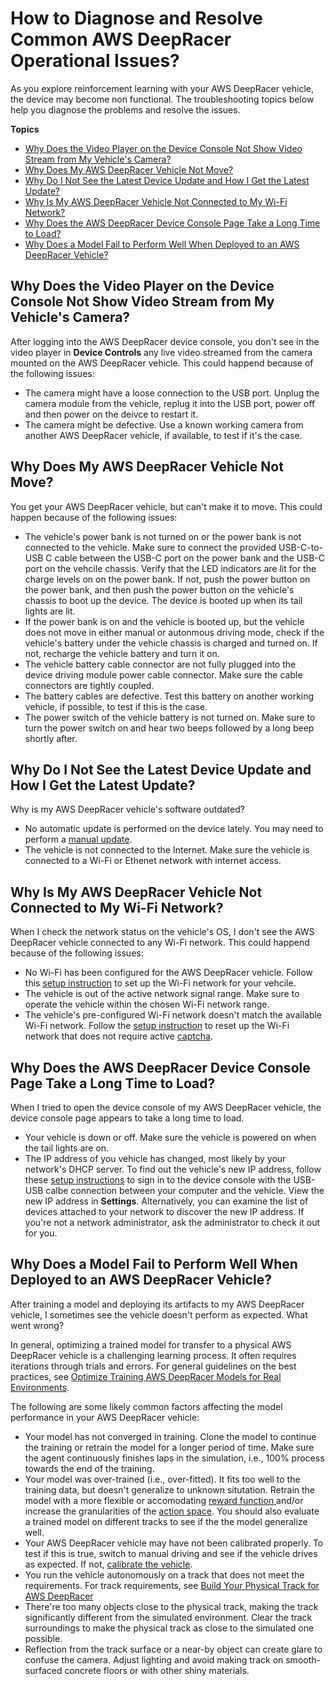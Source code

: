 # How to Diagnose and Resolve Common AWS DeepRacer Operational Issues?<a name="deepracer-troubleshooting-device-operation-issues"></a>

As you explore reinforcement learning with your AWS DeepRacer vehicle, the device may become non functional\. The troubleshooting topics below help you diagnose the problems and resolve the issues\. 

**Topics**
+ [Why Does the Video Player on the Device Console Not Show Video Stream from My Vehicle's Camera?](#deepracer-device-why-no-video-showing-on-device-console)
+ [Why Does My AWS DeepRacer Vehicle Not Move?](#deepracer-device-why-vehicle-not-moving)
+ [Why Do I Not See the Latest Device Update and How I Get the Latest Update?](#deepracer-device-why-no-update-showing-up)
+ [Why Is My AWS DeepRacer Vehicle Not Connected to My Wi\-Fi Network?](#deepracer-device-why-vehicle-not-connected-to-wifi)
+ [Why Does the AWS DeepRacer Device Console Page Take a Long Time to Load?](#deepracer-device-why-device-console-page-takes-long-time-to-load)
+ [Why Does a Model Fail to Perform Well When Deployed to an AWS DeepRacer Vehicle?](#deepracer-device-why-deployed-model-fails-to-perform-as-well)

## Why Does the Video Player on the Device Console Not Show Video Stream from My Vehicle's Camera?<a name="deepracer-device-why-no-video-showing-on-device-console"></a>

 After logging into the AWS DeepRacer device console, you don't see in the video player in **Device Controls** any live video streamed from the camera mounted on the AWS DeepRacer vehicle\. This could happend because of the following issues: 
+ The camera might have a loose connection to the USB port\. Unplug the camera module from the vehicle, replug it into the USB port, power off and then power on the deivce to restart it\.
+ The camera might be defective\. Use a known working camera from another AWS DeepRacer vehicle, if available, to test if it's the case\.

## Why Does My AWS DeepRacer Vehicle Not Move?<a name="deepracer-device-why-vehicle-not-moving"></a>

You get your AWS DeepRacer vehicle, but can't make it to move\. This could happen because of the following issues: 
+  The vehicle's power bank is not turned on or the power bank is not connected to the vehicle\. Make sure to connect the provided USB\-C\-to\-USB C cable between the USB\-C port on the power bank and the USB\-C port on the vehcile chassis\. Verify that the LED indicators are lit for the charge levels on on the power bank\. If not, push the power button on the power bank, and then push the power button on the vehicle's chassis to boot up the device\. The device is booted up when its tail lights are lit\.
+ If the power bank is on and the vehicle is booted up, but the vehicle does not move in either manual or autonmous driving mode, check if the vehicle's battery under the vehicle chassis is charged and turned on\. If not, recharge the vehicle battery and turn it on\. 
+  The vehicle battery cable connector are not fully plugged into the device driving module power cable connector\. Make sure the cable connectors are tightly coupled\.
+ The battery cables are defective\. Test this battery on another working vehicle, if possible, to test if this is the case\.
+ The power switch of the vehicle battery is not turned on\. Make sure to turn the power switch on and hear two beeps followed by a long beep shortly after\. 

## Why Do I Not See the Latest Device Update and How I Get the Latest Update?<a name="deepracer-device-why-no-update-showing-up"></a>

Why is my AWS DeepRacer vehicle's software outdated? 
+ No automatic update is performed on the device lately\. You may need to perform a [manual update](deepracer-troubleshooting-manual-update-device.md)\. 
+ The vehicle is not connected to the Internet\. Make sure the vehicle is connected to a Wi\-Fi or Ethenet network with internet access\. 

## Why Is My AWS DeepRacer Vehicle Not Connected to My Wi\-Fi Network?<a name="deepracer-device-why-vehicle-not-connected-to-wifi"></a>

When I check the network status on the vehicle's OS, I don't see the AWS DeepRacer vehicle connected to any Wi\-Fi network\. This could happend because of the following issues: 
+ No Wi\-Fi has been configured for the AWS DeepRacer vehicle\. Follow this [setup instruction](deepracer-set-up-vehicle.md) to set up the Wi\-Fi network for your vehcile\.
+ The vehicle is out of the active network signal range\. Make sure to operate the vehicle within the chosen Wi\-Fi network range\.
+ The vehicle's pre\-configured Wi\-Fi network doesn't match the available Wi\-Fi network\. Follow the [setup instruction](deepracer-set-up-vehicle.md) to reset up the Wi\-Fi network that does not require active [captcha](https://en.wikipedia.org/wiki/CAPTCHA)\. 

## Why Does the AWS DeepRacer Device Console Page Take a Long Time to Load?<a name="deepracer-device-why-device-console-page-takes-long-time-to-load"></a>

When I tried to open the device console of my AWS DeepRacer vehicle, the device console page appears to take a long time to load\.
+ Your vehicle is down or off\. Make sure the vehicle is powered on when the tail lights are on\.
+ The IP address of you vehicle has changed, most likely by your network's DHCP server\. To find out the vehicle's new IP address, follow these [setup instructions](deepracer-set-up-vehicle.md) to sign in to the device console with the USB\-USB calbe connection between your computer and the vehicle\. View the new IP address in **Settings**\. Alternatively, you can examine the list of devices attached to your network to discover the new IP address\. If you're not a network administrator, ask the administrator to check it out for you\.

## Why Does a Model Fail to Perform Well When Deployed to an AWS DeepRacer Vehicle?<a name="deepracer-device-why-deployed-model-fails-to-perform-as-well"></a>

 After training a model and deploying its artifacts to my AWS DeepRacer vehicle, I sometimes see the vehicle doesn't perform as expected\. What went wrong? 

 In general, optimizing a trained model for transfer to a physical AWS DeepRacer vehicle is a challenging learning process\. It often requires iterations through trials and errors\. For general guidelines on the best practices, see [Optimize Training AWS DeepRacer Models for Real Environments](deepracer-console-train-evaluate-models.md#deepracer-evaluate-model-test-approaches)\. 

 The following are some likely common factors affecting the model performance in your AWS DeepRacer vehicle: 
+  Your model has not converged in training\. Clone the model to continue the training or retrain the model for a longer period of time\. Make sure the agent continuously finishes laps in the simulation, i\.e\., 100% process towards the end of the training\. 
+  Your model was over\-trained \(i\.e\., over\-fitted\)\. It fits too well to the training data, but doesn't generalize to unknown situtation\. Retrain the model with a more flexible or accomodating [reward function ](deepracer-console-train-evaluate-models.md#deepracer-train-models-define-reward-function) and/or increase the granularities of the [action space](deepracer-console-train-evaluate-models.md#deepracer-define-action-space-for-training)\. You should also evaluate a trained model on different tracks to see if the the model generalize well\. 
+  Your AWS DeepRacer vehicle may have not been calibrated properly\. To test if this is true, switch to manual driving and see if the vehicle drives as expected\. If not, [calibrate the vehicle](deepracer-calibrate-vehicle.md)\. 
+  You run the vehicle autonomously on a track that does not meet the requirements\. For track requirements, see [Build Your Physical Track for AWS DeepRacer](deepracer-build-your-track.md) 
+  There're too many objects close to the physical track, making the track significantly different from the simulated environment\. Clear the track surroundings to make the physical track as close to the simulated one possible\. 
+  Reflection from the track surface or a near\-by object can create glare to confuse the camera\. Adjust lighting and avoid making track on smooth\-surfaced concrete floors or with other shiny materials\. 
